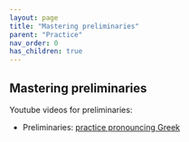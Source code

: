 ```yaml
---
layout: page
title: "Mastering preliminaries"
parent: "Practice"
nav_order: 0
has_children: true
---
```


## Mastering preliminaries

Youtube videos for preliminaries:

- Preliminaries: [practice pronouncing Greek](https://www.youtube.com/watch?v=4TcYLFqdyW4&list=PLhhpSgbqjgokrwa4HmReaGEptvqURz6Ns&index=1&t=3s)